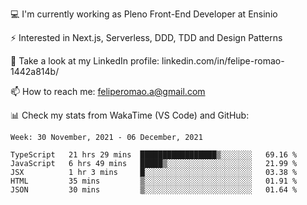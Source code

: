 💻 I'm currently working as Pleno Front-End Developer at Ensinio

⚡ Interested in Next.js, Serverless, DDD, TDD and Design Patterns

👥 Take a look at my LinkedIn profile: linkedin.com/in/felipe-romao-1442a814b/

📫 How to reach me: feliperomao.a@gmail.com

📊 Check my stats from WakaTime (VS Code) and GitHub:

<!--START_SECTION:waka-->
```text
Week: 30 November, 2021 - 06 December, 2021

TypeScript   21 hrs 29 mins  █████████████████▒░░░░░░░   69.16 % 
JavaScript   6 hrs 49 mins   █████▒░░░░░░░░░░░░░░░░░░░   21.99 % 
JSX          1 hr 3 mins     █░░░░░░░░░░░░░░░░░░░░░░░░   03.38 % 
HTML         35 mins         ▒░░░░░░░░░░░░░░░░░░░░░░░░   01.91 % 
JSON         30 mins         ▒░░░░░░░░░░░░░░░░░░░░░░░░   01.64 % 
```
<!--END_SECTION:waka-->

